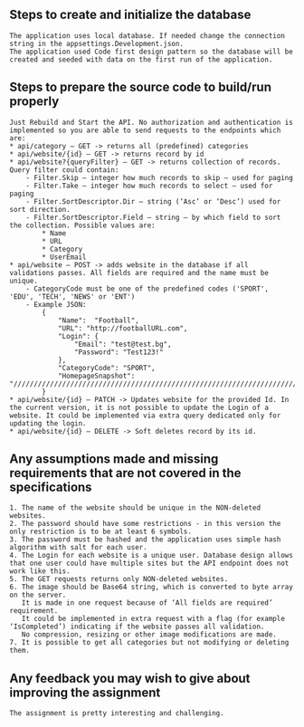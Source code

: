 ## Steps to create and initialize the database
	
	The application uses local database. If needed change the connection string in the appsettings.Development.json.
	The application used Code first design pattern so the database will be created and seeded with data on the first run of the application. 

## Steps to prepare the source code to build/run properly 

	Just Rebuild and Start the API. No authorization and authentication is implemented so you are able to send requests to the endpoints which are: 
	* api/category – GET -> returns all (predefined) categories
	* api/website/{id} – GET -> returns record by id
	* api/website?{queryFilter} – GET -> returns collection of records. Query filter could contain: 
		- Filter.Skip – integer how much records to skip – used for paging
		- Filter.Take – integer how much records to select – used for paging
		- Filter.SortDescriptor.Dir – string (‘Asc’ or ‘Desc’) used for sort direction. 
		- Filter.SortDescriptor.Field – string – by which field to sort the collection. Possible values are: 	
			* Name
			* URL
			* Category
			* UserEmail
	* api/website – POST -> adds website in the database if all validations passes. All fields are required and the name must be unique. 
		- CategoryCode must be one of the predefined codes ('SPORT', 'EDU', 'TECH', 'NEWS' or 'ENT')
		- Example JSON: 
			{
				"Name":  "Football",
				"URL": "http://footballURL.com",
				"Login": {
					"Email": "test@test.bg",
					"Password": "Test123!"
				},
				"CategoryCode": "SPORT",
				"HomepageSnapshot": "////////////////////////////////////////////////////////////////////////////gf////////////////////////f/z///4+fH///ngef//+eB5///74H3////wf/////D//////////////////n/H///+H4f///4fh////w8P////n5/////AP////////////////////////////////////////////////////////////////////8="
			}
	* api/website/{id} – PATCH -> Updates website for the provided Id. In the current version, it is not possible to update the Login of a website. It could be implemented via extra query dedicated only for updating the login. 
	* api/website/{id} – DELETE -> Soft deletes record by its id. 

## Any assumptions made and missing requirements that are not covered in the specifications 

	1. The name of the website should be unique in the NON-deleted websites. 
	2. The password should have some restrictions - in this version the only restriction is to be at least 6 symbols. 
	3. The password must be hashed and the application uses simple hash algorithm with salt for each user. 
	4. The Login for each website is a unique user. Database design allows that one user could have multiple sites but the API endpoint does not work like this. 
	5. The GET requests returns only NON-deleted websites. 
	6. The image should be Base64 string, which is converted to byte array on the server. 
	   It is made in one request because of ‘All fields are required’ requirement. 
	   It could be implemented in extra request with a flag (for example ‘IsCompleted’) indicating if the website passes all validation. 
	   No compression, resizing or other image modifications are made. 
	7. It is possible to get all categories but not modifying or deleting them. 

## Any feedback you may wish to give about improving the assignment 

	The assignment is pretty interesting and challenging. 
